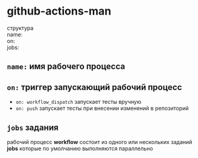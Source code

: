 # github-actions-man  
структура \
name: \
on: \
jobs: <br>

## `name:` имя рабочего процесса ##
## `on:`  триггер запускающий рабочий процесс ##
* `on: workflow_dispatch` запускает тесты вручную
* `on: push` запускает тесты при внесении изменений в репозиторий 
## `jobs` задания ##
рабочий процесс **workflow** состоит из одного или нескольких заданий **jobs** которые по умолчанию выполняются параллельно <br>
